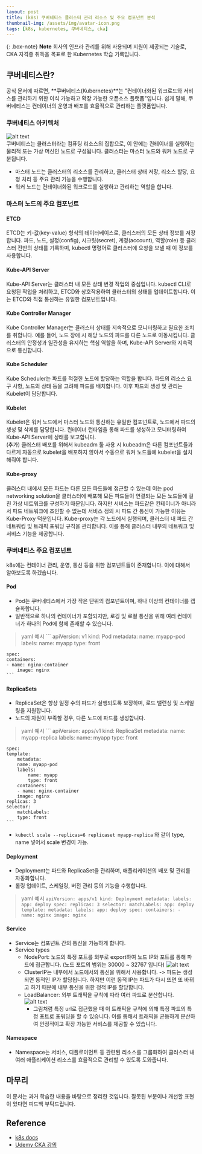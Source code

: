 ```yaml
---
layout: post
title: (k8s) 쿠버네티스 클러스터 관리 리소스 및 주요 컴포넌트 분석
thumbnail-img: /assets/img/avatar-icon.png
tags: [k8s, kubernetes, 쿠버네티스, cka]
---
```


{: .box-note}
**Note**
회사의 인프라 관리를 위해 사용되며 지원이 제공되는 기술로, CKA 자격증 취득을 목표로 한 Kubernetes 학습 기록입니다.

## 쿠버네티스란?
공식 문서에 따르면, **쿠버네티스(Kubernetes)**는 "컨테이너화된 워크로드와 서비스를 관리하기 위한 이식 가능하고 확장 가능한 오픈소스 플랫폼"입니다. 쉽게 말해, 쿠버네티스는 컨테이너의 운영과 배포를 효율적으로 관리하는 플랫폼입니다.

### 쿠버네티스 아키텍처
![alt text](/assets/img/k8s-core1.png)  
쿠버네티스는 클러스터라는 컴퓨팅 리소스의 집합으로, 이 안에는 컨테이너를 실행하는 물리적 또는 가상 머신인 노드로 구성됩니다. 클러스터는 마스터 노드와 워커 노드로 구분됩니다.
- 마스터 노드는 클러스터의 리소스를 관리하고, 클러스터 상태 저장, 리소스 할당, 요청 처리 등 주요 관리 기능을 수행합니다.
- 워커 노드는 컨테이너화된 워크로드를 실행하고 관리하는 역할을 합니다.

### 마스터 노드의 주요 컴포넌트
#### ETCD
ETCD는 키-값(key-value) 형식의 데이터베이스로, 클러스터의 모든 상태 정보를 저장합니다. 파드, 노드, 설정(config), 시크릿(secret), 계정(account), 역할(role) 등 클러스터 전반의 상태를 기록하며, kubectl 명령어로 클러스터에 요청을 보낼 때 이 정보를 사용합니다.
#### Kube-API Server
Kube-API Server는 클러스터 내 모든 상태 변경 작업의 중심입니다. kubectl CLI로 요청된 작업을 처리하고, ETCD와 상호작용하여 클러스터의 상태를 업데이트합니다. 이는 ETCD와 직접 통신하는 유일한 컴포넌트입니다.
#### Kube Controller Manager
Kube Controller Manager는 클러스터 상태를 지속적으로 모니터링하고 필요한 조치를 취합니다. 예를 들어, 노드 장애 시 해당 노드의 파드를 다른 노드로 이동시킵니다. 클러스터의 안정성과 일관성을 유지하는 핵심 역할을 하며, Kube-API Server와 지속적으로 통신합니다.
#### Kube Scheduler
Kube Scheduler는 파드를 적절한 노드에 할당하는 역할을 합니다. 파드의 리소스 요구 사항, 노드의 상태 등을 고려해 파드를 배치합니다. 이후 파드의 생성 및 관리는 Kubelet이 담당합니다.
#### Kubelet
Kubelet은 워커 노드에서 마스터 노드와 통신하는 유일한 컴포넌트로, 노드에서 파드의 생성 및 삭제를 담당합니다. 컨테이너 런타임을 통해 파드를 생성하고 모니터링하여 Kube-API Server에 상태를 보고합니다.  
(추가) 클러스터 배포를 위해서 kubeadm 툴 사용 시 kubeadm은 다른 컴포넌트들과 다르게 자동으로 kubelet을 배포하지 않아서 수동으로 워커 노드들에 kubelet을 설치해줘야 합니다.
#### Kube-proxy
클러스터 내에서 모든 파드는 다른 모든 파드들에 접근할 수 있는데 이는 pod networking solution을 클러스터에 배포해 모든 파드들이 연결되는 모든 노드들에 걸친 가상 네트워크를 구성하기 때문입니다.
하지만 서비스는 파드같은 컨테이너가 아니라서 파드 네트워크에 조인할 수 없는데 서비스 정의 시 파드 간 통신이 가능한 이유는 Kube-Proxy 덕분입니다. Kube-proxy는 각 노드에서 실행되며, 클러스터 내 파드 간 네트워킹 및 트래픽 포워딩 규칙을 관리합니다. 이를 통해 클러스터 내부의 네트워크 및 서비스 기능을 제공합니다.  

### 쿠버네티스 주요 컴포넌트
k8s에는 컨테이너 관리, 운영, 통신 등을 위한 컴포넌트들이 존재합니다. 이에 대해서 알아보도록 하겠습니다.
#### Pod
- Pod는 쿠버네티스에서 가장 작은 단위의 컴포넌트이며, 하나 이상의 컨테이너를 캡슐화합니다.
- 일반적으로 하나의 컨테이너가 포함되지만, 로깅 및 로컬 통신을 위해 여러 컨테이너가 하나의 Pod에 함께 존재할 수 있습니다.
> yaml 예시
	```
	apiVersion: v1
	kind: Pod
	metadata:
	name: myapp-pod
	labels:
		name: myapp
		type: front
	
	spec:
	containers:
	- name: nginx-container
		image: nginx
	```
#### ReplicaSets
- ReplicaSet은 항상 일정 수의 파드가 실행되도록 보장하며, 로드 밸런싱 및 스케일링을 지원합니다.
- 노드의 자원이 부족할 경우, 다른 노드에 파드를 생성합니다.
> yaml 예시
	```
	apiVersion: apps/v1
	kind: ReplicaSet
	metadata:
	name: myapp-replica
	labels:
		name: myapp
		type: front
	
	spec:
	template:
		metadata:
		name: myapp-pod
		labels:
			name: myapp
			type: front
		containers:
		- name: nginx-container
		image: nginx
	replicas: 3
	selector:
		matchLabels:
		type: front
	```
- ```kubectl scale --replicas=6 replicaset myapp-replica``` 와 같이 type, name 넣어서 scale 변경이 가능.
#### Deployment
- Deployment는 파드와 ReplicaSet을 관리하며, 애플리케이션의 배포 및 관리를 자동화합니다.
- 롤링 업데이트, 스케일링, 버전 관리 등의 기능을 수행합니다.
> yaml 예시
	```
	apiVersion: apps/v1
	kind: Deployment
	metadata:
	labels:
		app: deploy
	spec:
	replicas: 3
	selector:
		matchLabels:
		app: deploy
	template:
		metadata:
		labels:
			app: deploy
		spec:
		containers:
		- name: nginx
			image: nginx
	```
#### Service
- Service는 컴포넌트 간의 통신을 가능하게 합니다.
- Service types
	- NodePort: 노드의 특정 포트를 외부로 export하여 노드 IP와 포트를 통해 파드에 접근합니다. (노드 포트의 범위는 30000 ~ 32767 입니다)
		![alt text](/assets/img/k8s-core2.png)  
	- ClusterIP는 내부에서 노드에서의 통신을 위해서 사용합니다. -> 파드는 생성되면 동적인 IP가 할당됩니다. 하지만 이런 동적 IP는 파드가 다시 뜨면 또 바뀌고 하기 때문에 내부 통신을 위한 정적 IP를 할당합니다.
	- LoadBalancer: 외부 트래픽을 규칙에 따라 여러 파드로 분산합니다.
		![alt text](/assets/img/k8s-core3.png)  
		- 그림처럼 특정 url로 접근했을 때 이 트래픽을 규칙에 의해 특정 파드의 특정 포트로 포워딩을 할 수 있습니다. 이를 통해서 트래픽을 균등하게 분산하여 안정적이고 확장 가능한 서비스를 제공할 수 있습니다.
#### Namespace
- Namespace는 서비스, 디플로이먼트 등 관련된 리소스를 그룹화하여 클러스터 내 여러 애플리케이션 리소스를 효율적으로 관리할 수 있도록 도와줍니다.

## 마무리
이 문서는 과거 학습한 내용을 바탕으로 정리한 것입니다. 잘못된 부분이나 개선할 표현이 있다면 피드백 부탁드립니다.

## Reference
- [k8s docs](https://kubernetes.io/ko/docs)
- [Udemy CKA 강의](https://www.udemy.com/course/certified-kubernetes-administrator-with-practice-tests/?srsltid=AfmBOoqnCrbfruYv66Esw2aE0Gqa7F8slLiwiY8ImTcR6el4vZptiHq-)
